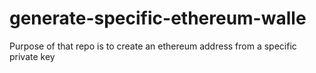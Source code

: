 # generate-specific-ethereum-walle
Purpose of that repo is to create an ethereum address from a specific private key
